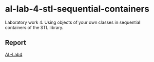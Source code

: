 # al-lab-4-stl-sequential-containers
Laboratory work 4. Using objects of your own classes in sequential containers of the STL library.

## Report
[AL-Lab4](https://drive.google.com/file/d/1cpsB7aKHgmyVx7hBniTVfduENyCz6Wvh/view?usp=sharing)
